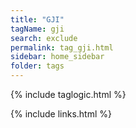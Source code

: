 ```yaml
---
title: "GJI"
tagName: gji
search: exclude
permalink: tag_gji.html
sidebar: home_sidebar
folder: tags
---
```

{% include taglogic.html %}

{% include links.html %}
